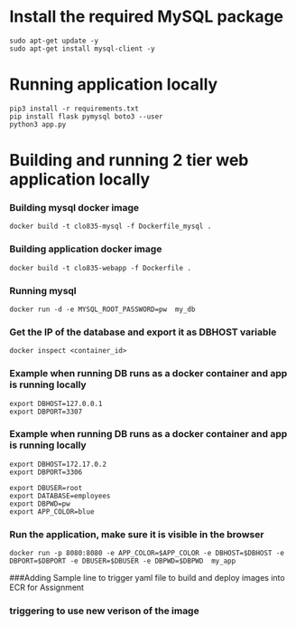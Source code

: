 # Install the required MySQL package
```
sudo apt-get update -y
sudo apt-get install mysql-client -y
```

# Running application locally
```
pip3 install -r requirements.txt
pip install flask pymysql boto3 --user
python3 app.py
```

# Building and running 2 tier web application locally
### Building mysql docker image 
```
docker build -t clo835-mysql -f Dockerfile_mysql .

```

### Building application docker image 
```
docker build -t clo835-webapp -f Dockerfile . 
```

### Running mysql
```
docker run -d -e MYSQL_ROOT_PASSWORD=pw  my_db
```


### Get the IP of the database and export it as DBHOST variable
```
docker inspect <container_id>
```


### Example when running DB runs as a docker container and app is running locally
```
export DBHOST=127.0.0.1
export DBPORT=3307
```
### Example when running DB runs as a docker container and app is running locally
```
export DBHOST=172.17.0.2
export DBPORT=3306
```
```
export DBUSER=root
export DATABASE=employees
export DBPWD=pw
export APP_COLOR=blue
```
### Run the application, make sure it is visible in the browser
```
docker run -p 8080:8080 -e APP_COLOR=$APP_COLOR -e DBHOST=$DBHOST -e DBPORT=$DBPORT -e DBUSER=$DBUSER -e DBPWD=$DBPWD  my_app
```

###Adding Sample line to trigger yaml file to build and deploy images into ECR for Assignment
### triggering to use new verison of the image